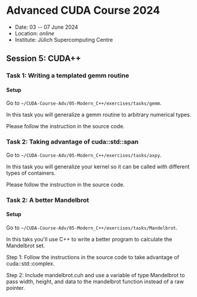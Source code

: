 # Advanced CUDA Course 2024

* Date: 03 -- 07 June 2024
* Location: _online_
* Institute: Jülich Supercomputing Centre

## Session 5: CUDA++

### Task 1: Writing a templated gemm routine

#### Setup

Go to `~/CUDA-Course-Adv/05-Modern_C++/exercises/tasks/gemm`.

In this task you will generalize a gemm routine to arbitrary numerical types.

Please follow the instruction in the source code.

### Task 2: Taking advantage of cuda::std::span

Go to `~/CUDA-Course-Adv/05-Modern_C++/exercises/tasks/axpy`.

In this task you will generalize your kernel so it can be called with different types of containers.

Please follow the instruction in the source code.


### Task 2: A better Mandelbrot

#### Setup

Go to `~/CUDA-Course-Adv/05-Modern_C++/exercises/tasks/Mandelbrot`.

In this taks you'll use C++ to write a better program to calculate the Mandelbrot set.

Step 1: Follow the instructions in the source code to take advantage of cuda::std::complex.

Step 2: Include mandelbrot.cuh and use a variable of type Mandelbrot to pass width, height, and data to the mandelbrot function instead of a raw pointer.


